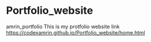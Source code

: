 # Portfolio_website
amrin_portfolio
This is my protfolio website link
https://codexamrin.github.io/Portfolio_website/home.html
